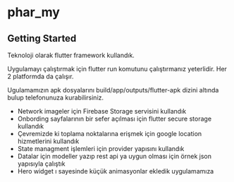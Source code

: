 # phar_my

## Getting Started

Teknoloji olarak flutter framework kullandık.

Uygulamayı çalıştırmak için flutter run komutunu çalıştırmanız yeterlidir. Her 2 platformda da çalışır.

Ugulamamızın apk dosyalarını build/app/outputs/flutter-apk dizini altında bulup telefonunuza kurabilirsiniz.

- Network imageler için Firebase Storage servisini kullandık
- Onbording sayfalarının bir sefer açılması için flutter secure storage kullandık
- Çevremizde ki toplama noktalarına erişmek için google location hizmetlerini kullandık
- State managment işlemleri için provider yapısını kullandık
- Datalar için modeller yazıp rest api ya uygun olması için örnek json yapısıyla çalıştık
- Hero widget ı sayesinde küçük animasyonlar ekledik uygulamamıza

